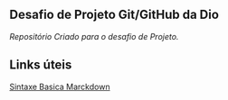 ## Desafio de Projeto Git/GitHub da Dio
_Repositório Criado para o desafio de Projeto._

## Links úteis
[Sintaxe Basica Marckdown](https://www.markdownguide.org/extended-syntax/)
